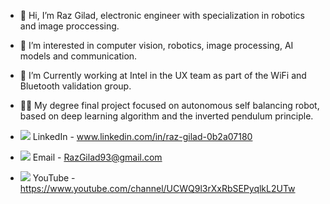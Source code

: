 - 👋 Hi, I’m Raz Gilad, electronic engineer with specialization in robotics and image proccessing.
- 👀 I’m interested in computer vision, robotics, image processing, AI models and communication.
- 🌱 I’m Currently working at Intel in the UX team as part of the WiFi and Bluetooth validation group.

- 👨‍🎓 My degree final project focused on autonomous self balancing robot, based on deep learning algorithm and the inverted pendulum principle.

- <img src="https://img.icons8.com/material-rounded/24/000000/linkedin--v1.png"/> LinkedIn - www.linkedin.com/in/raz-gilad-0b2a07180
- <img src="https://img.icons8.com/material-outlined/24/000000/gmail-new.png"/> Email - RazGilad93@gmail.com
- <img src="https://user-images.githubusercontent.com/50642442/134989093-bfe403ee-4159-4465-a278-768cd7440dc7.png"/> YouTube - https://www.youtube.com/channel/UCWQ9l3rXxRbSEPyqlkL2UTw

<!---
Razg93/Razg93 is a ✨ special ✨ repository because its `README.md` (this file) appears on your GitHub profile.
You can click the Preview link to take a look at your changes.
--->




